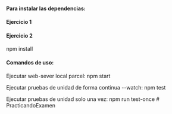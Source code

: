 #### Para instalar las dependencias:
#### Ejercicio 1
#### Ejercicio 2
npm install

#### Comandos de uso:

Ejecutar web-sever local parcel:
npm start

Ejecutar pruebas de unidad de forma continua --watch:
npm test

Ejecutar pruebas de unidad solo una vez:
npm run test-once
#   P r a c t i c a n d o E x a m e n 
 
 